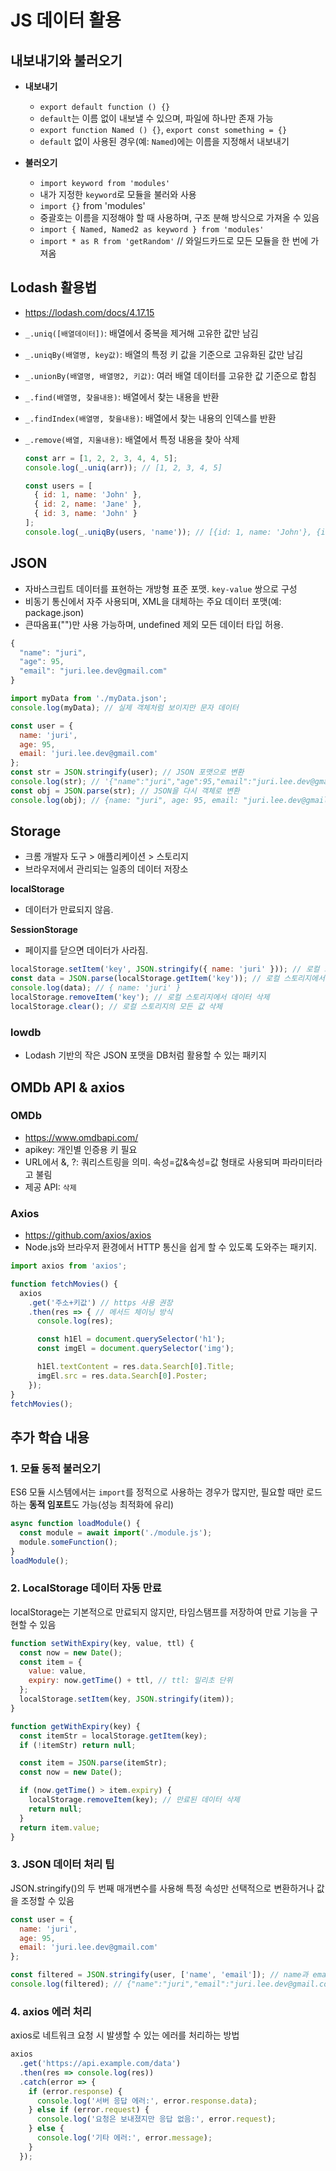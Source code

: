 # JS 데이터 활용

## 내보내기와 불러오기
- **내보내기**
  - `export default function () {}`  
  - `default`는 이름 없이 내보낼 수 있으며, 파일에 하나만 존재 가능
  - `export function Named () {}`, `export const something = {}`  
  - `default` 없이 사용된 경우(예: `Named`)에는 이름을 지정해서 내보내기

- **불러오기**
  - `import keyword from 'modules'`  
  - 내가 지정한 `keyword`로 모듈을 불러와 사용
  - `import {}` from 'modules'  
  - 중괄호는 이름을 지정해야 할 때 사용하며, 구조 분해 방식으로 가져올 수 있음
  - `import { Named, Named2 as keyword } from 'modules'`
  - `import * as R from 'getRandom'` // 와일드카드로 모든 모듈을 한 번에 가져옴

## Lodash 활용법
- https://lodash.com/docs/4.17.15
- `_.uniq([배열데이터])`: 배열에서 중복을 제거해 고유한 값만 남김
- `_.uniqBy(배열명, key값)`: 배열의 특정 키 값을 기준으로 고유화된 값만 남김
- `_.unionBy(배열명, 배열명2, 키값)`: 여러 배열 데이터를 고유한 값 기준으로 합침
- `_.find(배열명, 찾을내용)`: 배열에서 찾는 내용을 반환
- `_.findIndex(배열명, 찾을내용)`: 배열에서 찾는 내용의 인덱스를 반환
- `_.remove(배열, 지울내용)`: 배열에서 특정 내용을 찾아 삭제

  ```javascript
  const arr = [1, 2, 2, 3, 4, 4, 5];
  console.log(_.uniq(arr)); // [1, 2, 3, 4, 5]

  const users = [
    { id: 1, name: 'John' },
    { id: 2, name: 'Jane' },
    { id: 3, name: 'John' }
  ];
  console.log(_.uniqBy(users, 'name')); // [{id: 1, name: 'John'}, {id: 2, name: 'Jane'}]
    ```
## JSON
- 자바스크립트 데이터를 표현하는 개방형 표준 포맷. `key-value` 쌍으로 구성
- 비동기 통신에서 자주 사용되며, XML을 대체하는 주요 데이터 포맷(예: package.json)
- 큰따옴표("")만 사용 가능하며, undefined 제외 모든 데이터 타입 허용.


```javascript
{
  "name": "juri",
  "age": 95,
  "email": "juri.lee.dev@gmail.com"
}
```
```javascript
import myData from './myData.json';
console.log(myData); // 실제 객체처럼 보이지만 문자 데이터

const user = {
  name: 'juri',
  age: 95,
  email: 'juri.lee.dev@gmail.com'
};
const str = JSON.stringify(user); // JSON 포맷으로 변환
console.log(str); // '{"name":"juri","age":95,"email":"juri.lee.dev@gmail.com"}'
const obj = JSON.parse(str); // JSON을 다시 객체로 변환
console.log(obj); // {name: "juri", age: 95, email: "juri.lee.dev@gmail.com"}
```
## Storage
- 크롬 개발자 도구 > 애플리케이션 > 스토리지
- 브라우저에서 관리되는 일종의 데이터 저장소

**localStorage**
- 데이터가 만료되지 않음.

**SessionStorage**
-  페이지를 닫으면 데이터가 사라짐.

```javascript
localStorage.setItem('key', JSON.stringify({ name: 'juri' })); // 로컬 스토리지에 데이터 저장
const data = JSON.parse(localStorage.getItem('key')); // 로컬 스토리지에서 데이터 조회
console.log(data); // { name: 'juri' }
localStorage.removeItem('key'); // 로컬 스토리지에서 데이터 삭제
localStorage.clear(); // 로컬 스토리지의 모든 값 삭제
```

### lowdb
- Lodash 기반의 작은 JSON 포맷을 DB처럼 활용할 수 있는 패키지

## OMDb API & axios
### OMDb
- https://www.omdbapi.com/
- apikey: 개인별 인증용 키 필요
- URL에서 &, ?: 쿼리스트링을 의미. 속성=값&속성=값 형태로 사용되며 파라미터라고 불림
- 제공 API: `삭제`

### Axios
- https://github.com/axios/axios
- Node.js와 브라우저 환경에서 HTTP 통신을 쉽게 할 수 있도록 도와주는 패키지.

```javascript
import axios from 'axios';

function fetchMovies() {
  axios
    .get('주소+키값') // https 사용 권장
    .then(res => { // 메서드 체이닝 방식
      console.log(res);

      const h1El = document.querySelector('h1');
      const imgEl = document.querySelector('img');

      h1El.textContent = res.data.Search[0].Title;
      imgEl.src = res.data.Search[0].Poster;
    });
}
fetchMovies();
```

## 추가 학습 내용

### 1. 모듈 동적 불러오기
ES6 모듈 시스템에서는 `import`를 정적으로 사용하는 경우가 많지만, 필요할 때만 로드하는 **동적 임포트**도 가능(성능 최적화에 유리)

```javascript
async function loadModule() {
  const module = await import('./module.js');
  module.someFunction();
}
loadModule();
```
### 2. LocalStorage 데이터 자동 만료
localStorage는 기본적으로 만료되지 않지만, 타임스탬프를 저장하여 만료 기능을 구현할 수 있음

```javascript
function setWithExpiry(key, value, ttl) {
  const now = new Date();
  const item = {
    value: value,
    expiry: now.getTime() + ttl, // ttl: 밀리초 단위
  };
  localStorage.setItem(key, JSON.stringify(item));
}

function getWithExpiry(key) {
  const itemStr = localStorage.getItem(key);
  if (!itemStr) return null;

  const item = JSON.parse(itemStr);
  const now = new Date();

  if (now.getTime() > item.expiry) {
    localStorage.removeItem(key); // 만료된 데이터 삭제
    return null;
  }
  return item.value;
}
```
### 3. JSON 데이터 처리 팁
JSON.stringify()의 두 번째 매개변수를 사용해 특정 속성만 선택적으로 변환하거나 값을 조정할 수 있음

```javascript
const user = {
  name: 'juri',
  age: 95,
  email: 'juri.lee.dev@gmail.com'
};

const filtered = JSON.stringify(user, ['name', 'email']); // name과 email만 포함
console.log(filtered); // {"name":"juri","email":"juri.lee.dev@gmail.com"}
```
### 4. axios 에러 처리
axios로 네트워크 요청 시 발생할 수 있는 에러를 처리하는 방법

```javascript
axios
  .get('https://api.example.com/data')
  .then(res => console.log(res))
  .catch(error => {
    if (error.response) {
      console.log('서버 응답 에러:', error.response.data);
    } else if (error.request) {
      console.log('요청은 보내졌지만 응답 없음:', error.request);
    } else {
      console.log('기타 에러:', error.message);
    }
  });
  ```